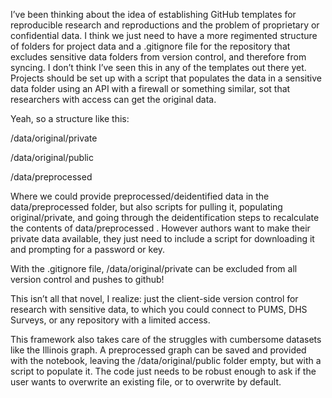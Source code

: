 I’ve been thinking about the idea of establishing GitHub templates for reproducible research and reproductions and the problem of proprietary or confidential data. I think we just need to have a more regimented structure of folders for project data and a .gitignore file for the repository that excludes sensitive data folders from version control, and therefore from syncing. I don’t think I’ve seen this in any of the templates out there yet. Projects should be set up with a script that populates the data in a sensitive data folder using an API with a firewall or something similar, sot that researchers with access can get the original data. 

Yeah, so a structure like this:


/data/original/private

/data/original/public

/data/preprocessed

Where we could provide preprocessed/deidentified data in the data/preprocessed folder, but also scripts for pulling it, populating original/private, and going through the deidentification steps to recalculate the contents of data/preprocessed . However authors want to make their private data available, they just need to include a script for downloading it and prompting for a password or key. 

With the .gitignore file, /data/original/private can be excluded from all version control and pushes to github!

This isn’t all that novel, I realize: just the client-side version control for research with sensitive data, to which you could connect to PUMS, DHS Surveys, or any repository with a limited access.  

This framework also takes care of the struggles with cumbersome datasets like the Illinois graph. A preprocessed graph can be saved and provided with the notebook, leaving the /data/original/public folder empty, but with a script to populate it. The code just needs to be robust enough to ask if the user wants to overwrite an existing file, or to overwrite by default.
